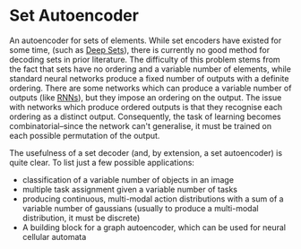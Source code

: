 # Set Autoencoder

An autoencoder for sets of elements. 
While set encoders have existed for some time, (such as [Deep Sets](https://arxiv.org/abs/1703.06114)), 
there is currently no good method for decoding sets in prior literature. The difficulty of this problem
stems from the fact that sets have no ordering and a variable number of elements, while standard neural networks
produce a fixed number of outputs with a definite ordering. There are some networks which can produce a variable number
of outputs (like [RNNs](https://en.wikipedia.org/wiki/Recurrent_neural_network)), but they impose an ordering on the output.
The issue with networks which produce ordered outputs is that they recognise each ordering as a distinct output. Consequently,
the task of learning becomes combinatorial–since the network can't generalise, it must be trained on each possible permutation
of the output.

The usefulness of a set decoder (and, by extension, a set autoencoder) is quite clear. To list just a few possible applications:
- classification of a variable number of objects in an image
- multiple task assignment given a variable number of tasks
- producing continuous, multi-modal action distributions with a sum of a variable number of gaussians (usually to produce a multi-modal distribution, it must be discrete)
- A building block for a graph autoencoder, which can be used for neural cellular automata

